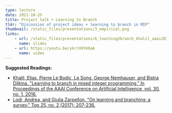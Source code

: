 ```yaml
---
type: lecture
date: 2021-10-25
title: Project talk + Learning to Branch
tldr: "Discussion of project ideas + learning to branch in MIP"
thumbnail: /static_files/presentations/3_empirical.png
links: 
    - url: /static_files/presentations/6_learning2branch_khalil_aaai2016.pdf
      name: slides
    - url: https://youtu.be/ykrrU97m9aA 
      name: video
---
```

**Suggested Readings:**
- [Khalil, Elias, Pierre Le Bodic, Le Song, George Nemhauser, and Bistra Dilkina. "Learning to branch in mixed integer programming." In Proceedings of the AAAI Conference on Artificial Intelligence, vol. 30, no. 1. 2016.](https://ojs.aaai.org/index.php/AAAI/article/view/10080)
- [Lodi, Andrea, and Giulia Zarpellon. "On learning and branching: a survey." Top 25, no. 2 (2017): 207-236.](https://link.springer.com/article/10.1007/s11750-017-0451-6)
